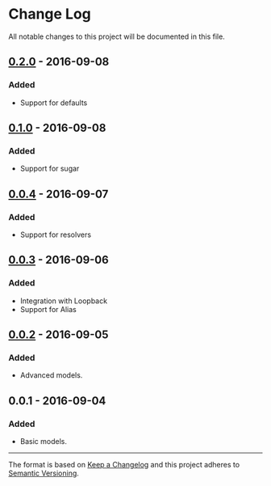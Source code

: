 # Change Log
All notable changes to this project will be documented in this file.

## [0.2.0] - 2016-09-08
### Added
- Support for defaults

## [0.1.0] - 2016-09-08
### Added
- Support for sugar

## [0.0.4] - 2016-09-07
### Added
- Support for resolvers

## [0.0.3] - 2016-09-06
### Added
- Integration with Loopback
- Support for Alias

## [0.0.2] - 2016-09-05
### Added
- Advanced models.

## 0.0.1 - 2016-09-04
### Added
- Basic models.

----------

The format is based on [Keep a Changelog](http://keepachangelog.com/)  and this project adheres to [Semantic Versioning](http://semver.org/).

[0.2.0]: https://github.com/Hooptaplabs/loopback-object-acls/compare/v0.1.0...v0.2.0
[0.1.0]: https://github.com/Hooptaplabs/loopback-object-acls/compare/v0.0.4...v0.1.0
[0.0.4]: https://github.com/Hooptaplabs/loopback-object-acls/compare/v0.0.3...v0.0.4
[0.0.3]: https://github.com/Hooptaplabs/loopback-object-acls/compare/v0.0.2...v0.0.3
[0.0.2]: https://github.com/Hooptaplabs/loopback-object-acls/compare/v0.0.1...v0.0.2